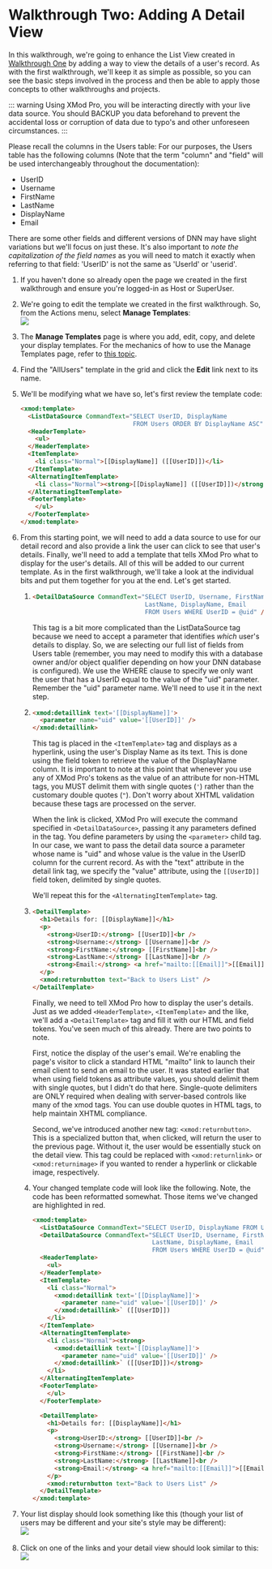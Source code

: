 # Walkthrough Two: Adding A Detail View

In this walkthrough, we're going to enhance the List View created in [Walkthrough One](1_listing-users.md) by adding a way to view the details of a user's record. As with the first walkthrough, we'll keep it as simple as possible, so you can see the basic steps involved in the process and then be able to apply those concepts to other walkthroughs and projects.

::: warning
Using XMod Pro, you will be interacting directly with your live data source. You should BACKUP you data beforehand to prevent the accidental loss or corruption of data due to typo's and other unforeseen circumstances.
:::

Please recall the columns in the Users table: For our purposes, the Users table has the following columns (Note that the term "column" and "field" will be used interchangeably throughout the documentation): 

*   UserID
*   Username
*   FirstName
*   LastName
*   DisplayName
*   Email

There are some other fields and different versions of DNN may have slight variations but we'll focus on just these. It's also important to _note the capitalization of the field names_ as you will need to match it exactly when referring to that field: 'UserID' is not the same as 'UserId' or 'userid'.

1.  If you haven't done so already open the page we created in the first walkthrough and ensure you're logged-in as Host or SuperUser.
2.  We're going to edit the template we created in the first walkthrough. So, from the Actions menu, select **Manage Templates**:  
    ![](../img/ActionMenu_ManageTemplates.png)
3.  The **Manage Templates** page is where you add, edit, copy, and delete your display templates. For the mechanics of how to use the Manage Templates page, refer to [this topic](../manage-templates.md).
4.  Find the "AllUsers" template in the grid and click the **Edit** link next to its name.
5.  We'll be modifying what we have so, let's first review the template code:  
    ```html
    <xmod:template>  
      <ListDataSource CommandText="SELECT UserID, DisplayName 
                                   FROM Users ORDER BY DisplayName ASC" />  
      <HeaderTemplate>  
        <ul>  
      </HeaderTemplate>  
      <ItemTemplate>  
        <li class="Normal">[[DisplayName]] ([[UserID]])</li>  
      </ItemTemplate>  
      <AlternatingItemTemplate>  
        <li class="Normal"><strong>[[DisplayName]] ([[UserID]])</strong></li>  
      </AlternatingItemTemplate>  
      <FooterTemplate>  
        </ul>  
      </FooterTemplate>  
    </xmod:template>
    ```
6.  From this starting point, we will need to add a data source to use for our detail record and also provide a link the user can click to see that user's details. Finally, we'll need to add a template that tells XMod Pro what to display for the user's details. All of this will be added to our current template. As in the first walkthrough, we'll take a look at the individual bits and put them together for you at the end. Let's get started.
    1.  ``` html
        <DetailDataSource CommandText="SELECT UserID, Username, FirstName,
                                       LastName, DisplayName, Email  
                                       FROM Users WHERE UserID = @uid" />
        ```
        This tag is a bit more complicated than the ListDataSource tag because we need to accept a parameter that identifies _which_ user's details to display. So, we are selecting our full list of fields from Users table (remember, you may need to modify this with a database owner and/or object qualifier depending on how your DNN database is configured). We use the WHERE clause to specify we only want the user that has a UserID equal to the value of the "uid" parameter. Remember the "uid" parameter name. We'll need to use it in the next step.  

    2.  ``` html
        <xmod:detaillink text='[[DisplayName]]'>
          <parameter name="uid" value='[[UserID]]' />
        </xmod:detaillink>
        ```
        This tag is placed in the `<ItemTemplate>` tag and displays as a hyperlink, using the user's Display Name as its text. This is done using the field token to retrieve the value of the DisplayName column. It is important to note at this point that whenever you use any of XMod Pro's tokens as the value of an attribute for non-HTML tags, you MUST delimit them with single quotes (`'`) rather than the customary double quotes (`"`). Don't worry about XHTML validation because these tags are processed on the server.  

        When the link is clicked, XMod Pro will execute the command specified in `<DetailDataSource>`, passing it any parameters defined in the tag. You define parameters by using the `<parameter>` child tag. In our case, we want to pass the detail data source a parameter whose name is "uid" and whose value is the value in the UserID column for the current record. As with the "text" attribute in the detail link tag, we specify the "value" attribute, using the `[[UserID]]` field token, delimited by single quotes.  

        We'll repeat this for the `<AlternatingItemTemplate>` tag.  

    3.  ``` html
        <DetailTemplate>
          <h1>Details for: [[DisplayName]]</h1>  
          <p>  
            <strong>UserID:</strong> [[UserID]]<br />  
            <strong>Username:</strong> [[Username]]<br />  
            <strong>FirstName:</strong> [[FirstName]]<br />  
            <strong>LastName:</strong> [[LastName]]<br />  
            <strong>Email:</strong> <a href="mailto:[[Email]]">[[Email]]</a>  
          </p>  
          <xmod:returnbutton text="Back to Users List" />
        </DetailTemplate>
        ```
        Finally, we need to tell XMod Pro how to display the user's details. Just as we added `<HeaderTemplate>`, `<ItemTemplate>` and the like, we'll add a `<DetailTemplate>` tag and fill it with our HTML and field tokens. You've seen much of this already. There are two points to note.  

        First, notice the display of the user's email. We're enabling the page's visitor to click a standard HTML "mailto" link to launch their email client to send an email to the user. It was stated earlier that when using field tokens as attribute values, you should delimit them with single quotes, but I didn't do that here. Single-quote delimiters are ONLY required when dealing with server-based controls like many of the xmod tags. You can use double quotes in HTML tags, to help maintain XHTML compliance.  

        Second, we've introduced another new tag: `<xmod:returnbutton>`. This is a specialized button that, when clicked, will return the user to the previous page. Without it, the user would be essentially stuck on the detail view. This tag could be replaced with `<xmod:returnlink>` or `<xmod:returnimage>` if you wanted to render a hyperlink or clickable image, respectively.  

    4.  Your changed template code will look like the following. Note, the code has been reformatted somewhat. Those items we've changed are highlighted in red.  
        ```html
        <xmod:template>  
          <ListDataSource CommandText="SELECT UserID, DisplayName FROM Users ORDER BY DisplayName ASC" />  
          <DetailDataSource CommandText="SELECT UserID, Username, FirstName,
                                         LastName, DisplayName, Email
                                         FROM Users WHERE UserID = @uid" />
          <HeaderTemplate>  
            <ul>  
          </HeaderTemplate>  
          <ItemTemplate>  
            <li class="Normal">
              <xmod:detaillink text='[[DisplayName]]'>
                <parameter name="uid" value='[[UserID]]' />
              </xmod:detaillink>` ([[UserID]])  
            </li>  
          </ItemTemplate>  
          <AlternatingItemTemplate>  
            <li class="Normal"><strong>  
              <xmod:detaillink text='[[DisplayName]]'>
                <parameter name="uid" value='[[UserID]]' />
              </xmod:detaillink>` ([[UserID]])</strong>  
            </li>  
          </AlternatingItemTemplate>  
          <FooterTemplate>  
            </ul>  
          </FooterTemplate>  
        
          <DetailTemplate>
            <h1>Details for: [[DisplayName]]</h1>
            <p>
              <strong>UserID:</strong> [[UserID]]<br />
              <strong>Username:</strong> [[Username]]<br />
              <strong>FirstName:</strong> [[FirstName]]<br />
              <strong>LastName:</strong> [[LastName]]<br />
              <strong>Email:</strong> <a href="mailto:[[Email]]">[[Email]]</a>
            </p>
            <xmod:returnbutton text="Back to Users List" />
          </DetailTemplate>
        </xmod:template>
        ```

7.  Your list display should look something like this (though your list of users may be different and your site's style may be different):  
    ![](./Walkthrough2_AllUsersListView.png) 
8.  Click on one of the links and your detail view should look similar to this:  
    ![](./Walkthrough2_DetailView.png)